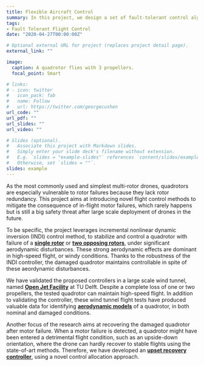 ```yaml
---
title: Flexible Aircraft Control
summary: In this project, we design a set of fault-tolerant control algorithms to stabilize and control a quadrotor with complete loss of one or more rotors in realistic scenarios, such as withstanding significant unmodeled aerodynamic effects in high-speed flights.
tags:
- Fault Tolerant Flight Control
date: "2020-04-27T00:00:00Z"

# Optional external URL for project (replaces project detail page).
external_link: ""

image:
  caption: A quadrotor flies with 3 propellers.
  focal_point: Smart

# links:
# - icon: twitter
#   icon_pack: fab
#   name: Follow
#   url: https://twitter.com/georgecushen
url_code: ""
url_pdf: ""
url_slides: ""
url_video: ""

# Slides (optional).
#   Associate this project with Markdown slides.
#   Simply enter your slide deck's filename without extension.
#   E.g. `slides = "example-slides"` references `content/slides/example-slides.md`.
#   Otherwise, set `slides = ""`.
slides: example
---
```


As the most commonly used and simplest multi-rotor drones, quadrotors are
especially vulnerable to rotor failures because they lack rotor redundancy. This project aims at introducing novel flight control methods to mitigate the consequence of in-flight motor failures, which rarely happens but is still a big safety threat after large scale deployment of drones in the future.

To be specific, the project leverages incremental nonlinear dynamic inversion (INDI) control method, to stabilize and control a quadrotor with failure of a [**single rotor**](/publication/highspeedral/) or [**two opposing rotors**](/publication/incrementalnonlinear/), under significant aerodynamic disturbances. These strong aerodynamic effects are dominant in high-speed flight, or windy conditions. Thanks to the robustness of the INDI controller, the damaged quadrotor maintains controllable in spite of these aeordynamic disturbances.

We have validated the proposed controllers in a large scale wind tunnel, named [**Open Jet Facility**](https://www.tudelft.nl/lr/organisatie/afdelingen/aerodynamics-wind-energy-flight-performance-and-propulsion/facilities/low-speed-wind-tunnels/open-jet-facility/) at TU Delft. Despite a complete loss of one or two propellers, the tested quadrotor can maintain high-speed flight. In addition to validating the controller, these wind tunnel flight tests have produced valuable data for identifying [**aerodynamic models**](/project/quadrotormodeling) of a quadrotor, in both nominal and damaged conditions.

Another focus of the research aims at recovering the damaged quadrotor after motor failure. When a motor failure is detected, a quadrotor might have been entered a detrimental flight condition, such as an upside-down orientation, where the drone can hardly recover to stable flights using the state-of-art methods.
Therefore, we have developed an [**upset recovery controller**](/publication/upsetrecovery/), using a novel control allocation approach.